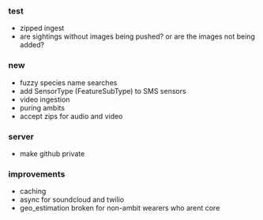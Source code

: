 ### test
- zipped ingest
- are sightings without images being pushed? or are the images not being added?

### new
- fuzzy species name searches
- add SensorType (FeatureSubType) to SMS sensors
- video ingestion
- puring ambits
- accept zips for audio and video

### server
- make github private

### improvements
- caching
- async for soundcloud and twilio
- geo_estimation broken for non-ambit wearers who arent core
